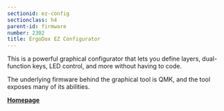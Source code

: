 ```yaml
---
sectionid: ez-config
sectionclass: h4
parent-id: firmware
number: 2302
title: ErgoDox EZ Configurator
---
```


This is a powerful graphical configurator that lets you define layers, dual-function keys, LED control, and more without having to code.

The underlying firmware behind the graphical tool is QMK, and the tool exposes many of its abilities.

**[Homepage](http://configure.ergodox-ez.com)**

